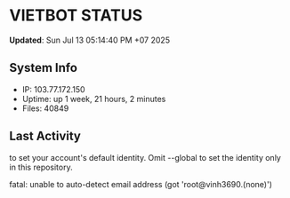 # VIETBOT STATUS
**Updated**: Sun Jul 13 05:14:40 PM +07 2025

## System Info
- IP: 103.77.172.150
- Uptime: up 1 week, 21 hours, 2 minutes
- Files: 40849

## Last Activity

to set your account's default identity.
Omit --global to set the identity only in this repository.

fatal: unable to auto-detect email address (got 'root@vinh3690.(none)')
